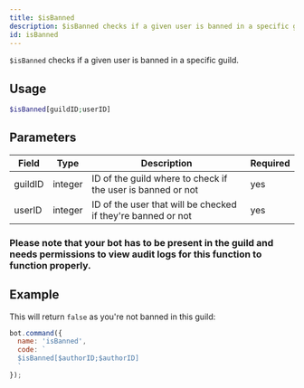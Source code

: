 ```yaml
---
title: $isBanned 
description: $isBanned checks if a given user is banned in a specific guild.
id: isBanned
---
```


`$isBanned` checks if a given user is banned in a specific guild.

## Usage

```php
$isBanned[guildID;userID]
```

## Parameters 


| Field   | Type    | Description                                                  | Required |
| ------- | ------- | ------------------------------------------------------------ | -------- |
| guildID | integer | ID of the guild where to check if the user is banned or not  | yes      |
| userID  | integer | ID of the user that will be checked if they're banned or not | yes      |

### Please note that your bot has to be present in the guild and needs permissions to view audit logs for this function to function properly.

## Example

This will return `false` as you're not banned in this guild:

```javascript
bot.command({
  name: 'isBanned',
  code: `
  $isBanned[$authorID;$authorID]
  `
});
```
